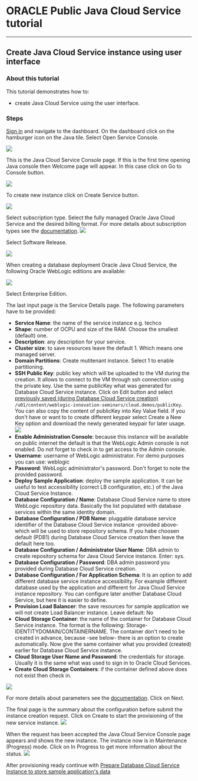 # ORACLE Public Java Cloud Service tutorial #
-----
## Create Java Cloud Service instance using user interface ##

### About this tutorial ###
This tutorial demonstrates how to:
	
+ create Java Cloud Service using the user interface.

### Steps ###

[Sign in](sign.in.to.oracle.cloud.md) and navigate to the dashboard. On the dashboard click on the hamburger icon on the Java tile. Select Open Service Console.

![](images/create.jcs.00.png)

This is the Java Cloud Service Console page. If this is the first time opening Java console then Welcome page will appear. In this case click on Go to Console button.

![](images/create.jcs.01.png)

To create new instance click on Create Service button.

![](images/create.jcs.02.png)

Select subscription type. Select the fully managed Oracle Java Cloud Service and the desired billing format. For more details about subscription types see the [documentation](https://docs.oracle.com/cloud/latest/jcs_gs/JSCUG/GUID-31F00F2C-221F-4069-8E8A-EE48BFEC53A2.htm#JSCUG-GUID-98DD6CE1-480F-4AA9-8131-A1D3D274440F).
![](images/create.jcs.03.png)

Select Software Release.

![](images/create.jcs.04.png)

When creating a database deployment Oracle Java Cloud Service, the following Oracle WebLogic editions are available:

![](images/create.jcs.05.png)

Select Enterprise Edition.

The last input page is the Service Details page. The following parameters have to be provided:
	
+ **Service Name**: the name of the service instance e.g. techco
+ **Shape**: number of OCPU and size of the RAM. Choose the smallest (default) one.
+ **Description**: any description for your service.
+ **Cluster size**: to save resources leave the default 1. Which means one managed server.
+ **Domain Partitions**: Create mutitenant instance. Select 1 to enable partitioning.
+ **SSH Public Key**: public key which will be uploaded to the VM during the creation. It allows to connect to the VM through ssh connection using the private key. Use the same publicKey what was generated for Database Cloud Service instance. Click on Edit button and select [previously saved (during Database Cloud Service creation)](https://github.com/oracle-weblogic/weblogic-innovation-seminars/blob/caf-12.2.1/cloud.demos/jcs.basics/create.dbcs.ui.md) `/u01/content/weblogic-innovation-seminars/cloud.demos/publicKey`. You can also copy the content of publicKey into Key Value field. If you don't have or want to  to create different keypair select Create a New Key option and download the newly generated keypair for later usage.
![](images/create.jcs.06.pk.png)
+ **Enable Administration Console**: because this instance will be available on public internet the default is that the WebLogic Admin console is not enabled. Do not forget to check in to get access to the Admin console.
+ **Username**: username of WebLogic administrator. For demo purposes you can use: weblogic
+ **Password**: WebLogic administrator's password. Don't forget to note the provided password.
+ **Deploy Sample Application**: deploy the sample application. It can be useful to test accessibility (correct LB configuration, etc.) of the Java Cloud Service Instance.
+ **Database Configuration / Name**: Database Cloud Service name to store WebLogic repository data. Basically the list populated with database services within the same identity domain.
+ **Database Configuration / PDB Name**: pluggable database service identifier of the Database Cloud Service instance -provided above- which will be used to store repository schema. If you habe choosen default (PDB1) during Database Cloud Service creation then leave the default here too.
+ **Database Configuration / Administrator User Name**: DBA admin to create repository schema for Java Cloud Service instance. Enter: sys.
+ **Database Configuration / Password**: DBA admin password you provided during Database Cloud Service creation.
+ **Database Configuration / For Application Schema**: It is an option to add different database service instance accessibility. For example different database used by the application and different for Java Cloud Service instance repository. You can configure later another Database Cloud Service, but here it is easier to define.
+ **Provision Load Balancer**: the save resources for sample application we will not create Load Balancer instance. Leave default: No
+ **Cloud Storage Container**: the name of the container for Database Cloud Service instance. The format is the following: Storage-IDENTITYDOMAIN/CONTAINERNAME. The container don't need to be created in advance, because -see below- there is an option to create automatically. Now give the same container what you provided (created) earlier for Database Cloud Service instance.
+ **Cloud Storage User Name and Password**: the credentials for storage. Usually it is the same what was used to sign in to Oracle Cloud Services.
+ **Create Cloud Storage Containers**: if the container defined above does not exist then check in.

![](images/create.jcs.06.png)

For more details about parameters see the [documentation](https://docs.oracle.com/cloud/latest/jcs_gs/JSCUG/GUID-31F00F2C-221F-4069-8E8A-EE48BFEC53A2.htm#JSCUG-GUID-88BD737C-8DA9-419A-8DBF-489BDFF9C512). Click on Next.

The final page is the summary about the configuration before submit the instance creation request. Click on Create to start the provisioning of the new service instance.
![](images/create.jcs.07.png)

When the request has been accepted the Java Cloud Service Console page appears and shows the new instance. The instance now is in Maintenance (Progress) mode. Click on In Progress to get more information about the status.
![](images/create.jcs.08.png)

After provisioning ready continue with [Prepare Database Cloud Service Instance to store sample application's data](https://github.com/oracle-weblogic/weblogic-innovation-seminars/blob/caf-12.2.1/cloud.demos/jcs.basics/prepare.dbcs.md)


